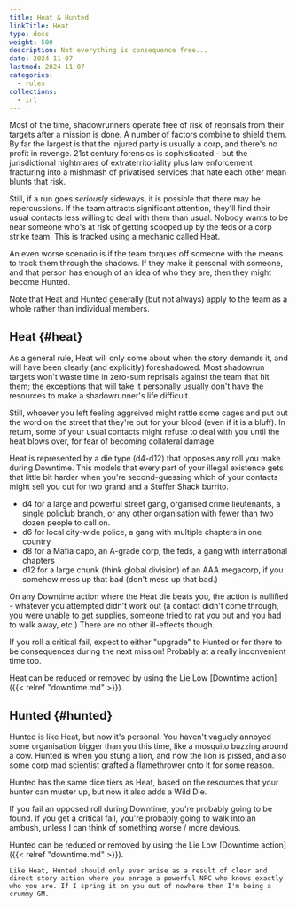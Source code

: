 ```yaml
--- 
title: Heat & Hunted
linkTitle: Heat
type: docs     
weight: 500 
description: Not everything is consequence free...
date: 2024-11-07
lastmod: 2024-11-07 
categories:
  - rules
collections:
  - irl  
--- 
```


Most of the time, shadowrunners operate free of risk of reprisals from their targets after a mission is done. A number of factors combine to shield them. By far the largest is that the injured party is usually a corp, and there's no profit in revenge. 21st century forensics is sophisticated - but the jurisdictional nightmares of extraterritoriality plus law enforcement fracturing into a mishmash of privatised services that hate each other mean blunts that risk.   

Still, if a run goes *seriously* sideways, it is possible that there may be repercussions. If the team attracts significant attention, they'll find their usual contacts less willing to deal with them than usual. Nobody wants to be near someone who's at risk of getting scooped up by the feds or a corp strike team. This is tracked using a mechanic called Heat.

An even worse scenario is if the team torques off someone with the means to track them through the shadows. If they make it personal with someone, and that person has enough of an idea of who they are, then they might become Hunted. 

Note that Heat and Hunted generally (but not always) apply to the team as a whole rather than individual members. 

## Heat {#heat}

As a general rule, Heat will only come about when the story demands it, and will have been clearly (and explicitly) foreshadowed. Most shadowrun targets won't waste time in zero-sum reprisals against the team that hit them; the exceptions that will take it personally usually don't have the resources to make a shadowrunner's life difficult. 

Still, whoever you left feeling aggreived might rattle some cages and put out the word on the street that they're out for your blood (even if it is a bluff). In return, some of your usual contacts might refuse to deal with you until the heat blows over, for fear of becoming collateral damage.

Heat is represented by a die type (d4-d12) that opposes any roll you make during Downtime. This models that every part of your illegal existence gets that little bit harder when you're second-guessing which of your contacts might sell you out for two grand and a Stuffer Shack burrito. 

- d4 for a large and powerful street gang, organised crime lieutenants, a single policlub branch, or any other organisation with fewer than two dozen people to call on. 
- d6 for local city-wide police, a gang with multiple chapters in one country
- d8 for a Mafia capo, an A-grade corp, the feds, a gang with international chapters
- d12 for a large chunk (think global division) of an AAA megacorp, if you somehow mess up that bad (don't mess up that bad.)

On any Downtime action where the Heat die beats you, the action is nullified - whatever you attempted didn't work out (a contact didn't come through, you were unable to get supplies, someone tried to rat you out and you had to walk away, etc.) There are no other ill-effects though. 

If you roll a critical fail, expect to either "upgrade" to Hunted or for there to be consequences during the next mission! Probably at a really inconvenient time too.

Heat can be reduced or removed by using the Lie Low [Downtime action]({{< relref "downtime.md" >}}). 

## Hunted {#hunted}

Hunted is like Heat, but now it's personal. You haven't vaguely annoyed some organisation bigger than you this time, like a mosquito buzzing around a cow. Hunted is when you stung a lion, and now the lion is pissed, and also some corp mad scientist grafted a flamethrower onto it for some reason. 

Hunted has the same dice tiers as Heat, based on the resources that your hunter can muster up, but now it also adds a Wild Die. 

If you fail an opposed roll during Downtime, you're probably going to be found. If you get a critical fail, you're probably going to walk into an ambush, unless I can think of something worse / more devious. 

Hunted can be reduced or removed by using the Lie Low [Downtime action]({{< relref "downtime.md" >}}). 

	Like Heat, Hunted should only ever arise as a result of clear and direct story action where you enrage a powerful NPC who knows exactly who you are. If I spring it on you out of nowhere then I'm being a crummy GM.
